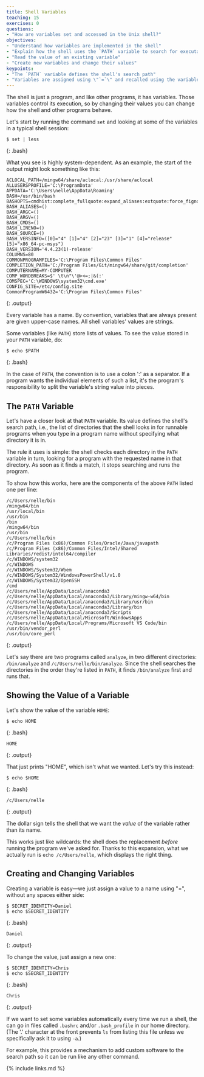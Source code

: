 ```yaml
---
title: Shell Variables
teaching: 15
exercises: 0
questions:
- "How are variables set and accessed in the Unix shell?"
objectives:
- "Understand how variables are implemented in the shell"
- "Explain how the shell uses the `PATH` variable to search for executables"
- "Read the value of an existing variable"
- "Create new variables and change their values"
keypoints:
- "The `PATH` variable defines the shell's search path"
- "Variables are assigned using \"`=`\" and recalled using the variable's name prefixed by \"`$`\""
---
```


The shell is just a program, and like other programs, it has variables.
Those variables control its execution,
so by changing their values
you can change how the shell and other programs behave.

Let's start by running the command `set` and looking at some of the variables in a typical shell session:

~~~
$ set | less
~~~
{: .bash}

What you see is highly system-dependent. As an example, the start of the output might look something like this:

~~~
ACLOCAL_PATH=/mingw64/share/aclocal:/usr/share/aclocal
ALLUSERSPROFILE='C:\ProgramData'
APPDATA='C:\Users\nelle\AppData\Roaming'
BASH=/usr/bin/bash
BASHOPTS=cmdhist:complete_fullquote:expand_aliases:extquote:force_fignore:hostcomplete:interactive_comments:login_shell:progcomp:promptvars:sourcepath
BASH_ALIASES=()
BASH_ARGC=()
BASH_ARGV=()
BASH_CMDS=()
BASH_LINENO=()
BASH_SOURCE=()
BASH_VERSINFO=([0]="4" [1]="4" [2]="23" [3]="1" [4]="release" [5]="x86_64-pc-msys")
BASH_VERSION='4.4.23(1)-release'
COLUMNS=80
COMMONPROGRAMFILES='C:\Program Files\Common Files'
COMPLETION_PATH='C:/Program Files/Git/mingw64/share/git/completion'
COMPUTERNAME=MY-COMPUTER
COMP_WORDBREAKS=$' \t\n"\'@><=;|&(:'
COMSPEC='C:\WINDOWS\system32\cmd.exe'
CONFIG_SITE=/etc/config.site
CommonProgramW6432='C:\Program Files\Common Files'

~~~
{: .output}

Every variable has a name.
By convention, variables that are always present are given upper-case names. All shell variables' values are strings.

Some variables (like `PATH`) store lists of values. To see the value stored in your `PATH` variable, do:

~~~
$ echo $PATH
~~~
{: .bash}

In the case of `PATH`, the convention is to use a colon ':' as a separator.
If a program wants the individual elements of such a list,
it's the program's responsibility to split the variable's string value into pieces.

## The `PATH` Variable

Let's have a closer look at that `PATH` variable.
Its value defines the shell's search path,
i.e., the list of directories that the shell looks in for runnable programs
when you type in a program name without specifying what directory it is in.

The rule it uses is simple:
the shell checks each directory in the `PATH` variable in turn,
looking for a program with the requested name in that directory.
As soon as it finds a match, it stops searching and runs the program.

To show how this works,
here are the components of the above `PATH` listed one per line:

~~~
/c/Users/nelle/bin
/mingw64/bin
/usr/local/bin
/usr/bin
/bin
/mingw64/bin
/usr/bin
/c/Users/nelle/bin
/c/Program Files (x86)/Common Files/Oracle/Java/javapath
/c/Program Files (x86)/Common Files/Intel/Shared Libraries/redist/intel64/compiler
/c/WINDOWS/system32
/c/WINDOWS
/c/WINDOWS/System32/Wbem
/c/WINDOWS/System32/WindowsPowerShell/v1.0
/c/WINDOWS/System32/OpenSSH
/cmd
/c/Users/nelle/AppData/Local/anaconda3
/c/Users/nelle/AppData/Local/anaconda3/Library/mingw-w64/bin
/c/Users/nelle/AppData/Local/anaconda3/Library/usr/bin
/c/Users/nelle/AppData/Local/anaconda3/Library/bin
/c/Users/nelle/AppData/Local/anaconda3/Scripts
/c/Users/nelle/AppData/Local/Microsoft/WindowsApps
/c/Users/nelle/AppData/Local/Programs/Microsoft VS Code/bin
/usr/bin/vendor_perl
/usr/bin/core_perl
~~~
{: .output}

Let's say there are two programs called `analyze`,
in two different directories:
`/bin/analyze` and 
`/c/Users/nelle/bin/analyze`.
Since the shell searches the directories in the order they're listed in `PATH`,
it finds `/bin/analyze` first and runs that.

## Showing the Value of a Variable

Let's show the value of the variable `HOME`:

~~~
$ echo HOME
~~~
{: .bash}

~~~
HOME
~~~
{: .output}

That just prints "HOME", which isn't what we wanted.
Let's try this instead:

~~~
$ echo $HOME
~~~
{: .bash}

~~~
/c/Users/nelle
~~~
{: .output}

The dollar sign tells the shell that we want the *value* of the variable
rather than its name.

This works just like wildcards:
the shell does the replacement *before* running the program we've asked for.
Thanks to this expansion, what we actually run is `echo /c/Users/nelle`,
which displays the right thing.

## Creating and Changing Variables

Creating a variable is easy&mdash;we just assign a value to a name using "=", without any spaces either side:

~~~
$ SECRET_IDENTITY=Daniel
$ echo $SECRET_IDENTITY
~~~
{: .bash}

~~~
Daniel
~~~
{: .output}

To change the value, just assign a new one:

~~~
$ SECRET_IDENTITY=Chris
$ echo $SECRET_IDENTITY
~~~
{: .bash}

~~~
Chris
~~~
{: .output}

If we want to set some variables automatically every time we run a shell,
the can go in files called `.bashrc` and/or `.bash_profile` in our home directory.
(The '.' character at the front prevents `ls` from listing this file
unless we specifically ask it to using `-a`.)

For example, this provides a mechanism to add custom software to the search path so it can be run like
any other command.

{% include links.md %}
